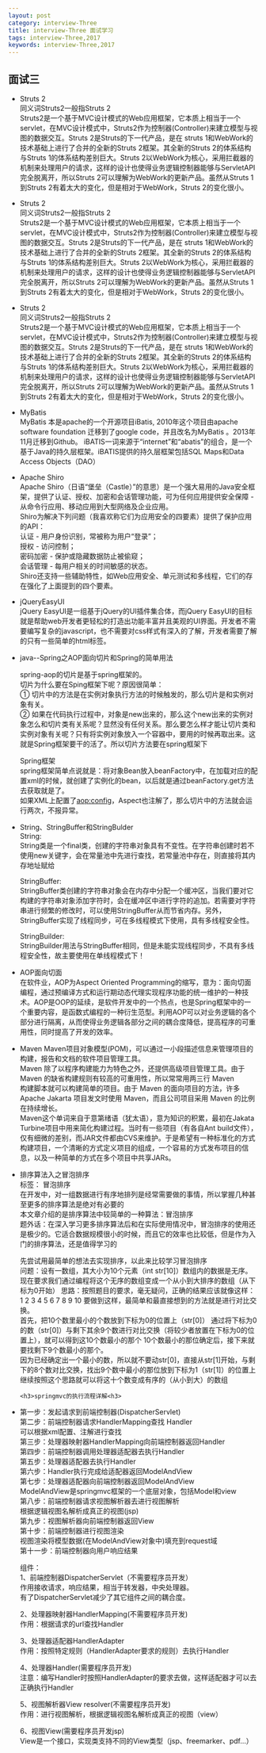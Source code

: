 ```yaml
---
layout: post
category: interview-Three 
title: interview-Three 面试学习 
tags: interview-Three,2017
keywords: interview-Three,2017
---
```

<h2>面试三</h2>

<ul>

<li><p>
	Struts 2<br/>
同义词Struts2一般指Struts 2<br/>
Struts2是一个基于MVC设计模式的Web应用框架，它本质上相当于一个servlet，在MVC设计模式中，Struts2作为控制器(Controller)来建立模型与视图的数据交互。Struts 2是Struts的下一代产品，是在 struts 1和WebWork的技术基础上进行了合并的全新的Struts 2框架。其全新的Struts 2的体系结构与Struts 1的体系结构差别巨大。Struts 2以WebWork为核心，采用拦截器的机制来处理用户的请求，这样的设计也使得业务逻辑控制器能够与ServletAPI完全脱离开，所以Struts 2可以理解为WebWork的更新产品。虽然从Struts 1到Struts 2有着太大的变化，但是相对于WebWork，Struts 2的变化很小。
</p></li>

<li><p>
	Struts 2<br/>
同义词Struts2一般指Struts 2<br/>
Struts2是一个基于MVC设计模式的Web应用框架，它本质上相当于一个servlet，在MVC设计模式中，Struts2作为控制器(Controller)来建立模型与视图的数据交互。Struts 2是Struts的下一代产品，是在 struts 1和WebWork的技术基础上进行了合并的全新的Struts 2框架。其全新的Struts 2的体系结构与Struts 1的体系结构差别巨大。Struts 2以WebWork为核心，采用拦截器的机制来处理用户的请求，这样的设计也使得业务逻辑控制器能够与ServletAPI完全脱离开，所以Struts 2可以理解为WebWork的更新产品。虽然从Struts 1到Struts 2有着太大的变化，但是相对于WebWork，Struts 2的变化很小。
</p></li>

<li><p>
	Struts 2<br/>
同义词Struts2一般指Struts 2<br/>
Struts2是一个基于MVC设计模式的Web应用框架，它本质上相当于一个servlet，在MVC设计模式中，Struts2作为控制器(Controller)来建立模型与视图的数据交互。Struts 2是Struts的下一代产品，是在 struts 1和WebWork的技术基础上进行了合并的全新的Struts 2框架。其全新的Struts 2的体系结构与Struts 1的体系结构差别巨大。Struts 2以WebWork为核心，采用拦截器的机制来处理用户的请求，这样的设计也使得业务逻辑控制器能够与ServletAPI完全脱离开，所以Struts 2可以理解为WebWork的更新产品。虽然从Struts 1到Struts 2有着太大的变化，但是相对于WebWork，Struts 2的变化很小。
</p></li>

<li><p>
	MyBatis<br/>
MyBatis 本是apache的一个开源项目iBatis, 2010年这个项目由apache software foundation 迁移到了google code，并且改名为MyBatis 。2013年11月迁移到Github。
iBATIS一词来源于“internet”和“abatis”的组合，是一个基于Java的持久层框架。iBATIS提供的持久层框架包括SQL Maps和Data Access Objects（DAO） 
</p></li>

<li><p>
	 Apache Shiro<br/>
Apache Shiro（日语“堡垒（Castle）”的意思）是一个强大易用的Java安全框架，提供了认证、授权、加密和会话管理功能，可为任何应用提供安全保障 - 从命令行应用、移动应用到大型网络及企业应用。<br/>
Shiro为解决下列问题（我喜欢称它们为应用安全的四要素）提供了保护应用的API：<br/>
认证 - 用户身份识别，常被称为用户“登录”；<br/>
授权 - 访问控制；<br/>
密码加密 - 保护或隐藏数据防止被偷窥；<br/>
会话管理 - 每用户相关的时间敏感的状态。<br/>
Shiro还支持一些辅助特性，如Web应用安全、单元测试和多线程，它们的存在强化了上面提到的四个要素。
</p></li>

<li><p>
	jQueryEasyUI<br/>
jQuery EasyUI是一组基于jQuery的UI插件集合体，而jQuery EasyUI的目标就是帮助web开发者更轻松的打造出功能丰富并且美观的UI界面。开发者不需要编写复杂的javascript，也不需要对css样式有深入的了解，开发者需要了解的只有一些简单的html标签。

</p></li>

<li><p>
	java--Spring之AOP面向切片和Spring的简单用法<br/>

spring-aop的切片是基于spring框架的。<br/>
切片为什么要在Sping框架下呢？原因很简单：<br/>
① 切片中的方法是在实例对象执行方法的时候触发的，那么切片是和实例对象有关。<br/>
② 如果在代码执行过程中，对象是new出来的，那么这个new出来的实例对象怎么和切片类有关系呢？显然没有任何关系。那么要怎么样才能让切片类和实例对象有关呢？只有将实例对象放入一个容器中，要用的时候再取出来。这就是Spring框架要干的活了。所以切片方法要在spring框架下

Spring框架<br/>
spring框架简单点说就是：将对象Bean放入beanFactory中，在加载对应的配置xml的时候，就创建了实例化的bean，以后就是通过beanFactory.get方法去获取就是了。<br/>
如果XML上配置了<aop:config>，Aspect也注解了，那么切片中的方法就会运行两次，不报异常。

</p></li>

<li><p>
String、StringBuffer和StringBulder<br/>
String:<br/>
        String类是一个final类，创建的字符串对象具有不变性。在字符串创建时若不使用new关键字，会在常量池中先进行查找，若常量池中存在，则直接将其内存地址赋给<br/>

StringBuffer:<br/>
         StringBuffer类创建的字符串对象会在内存中分配一个缓冲区，当我们要对它构建的字符串对象添加字符时，会在缓冲区中进行字符的追加。若需要对字符串进行频繁的修改时，可以使用StringBuffer从而节省内存。另外，StringBuffer实现了线程同步，可在多线程模式下使用，具有多线程安全性。<br/>

StringBuilder:<br/>
          StringBuilder用法与StringBuffer相同，但是未能实现线程同步，不具有多线程安全性，故主要使用在单线程模式下！
</p></li>

<li><p>
	AOP面向切面<br/>
在软件业，AOP为Aspect Oriented Programming的缩写，意为：面向切面编程，通过预编译方式和运行期动态代理实现程序功能的统一维护的一种技术。AOP是OOP的延续，是软件开发中的一个热点，也是Spring框架中的一个重要内容，是函数式编程的一种衍生范型。利用AOP可以对业务逻辑的各个部分进行隔离，从而使得业务逻辑各部分之间的耦合度降低，提高程序的可重用性，同时提高了开发的效率。 
</p></li>

<li><p>
	Maven
Maven项目对象模型(POM)，可以通过一小段描述信息来管理项目的构建，报告和文档的软件项目管理工具。<br/>
Maven 除了以程序构建能力为特色之外，还提供高级项目管理工具。由于 Maven 的缺省构建规则有较高的可重用性，所以常常用两三行 Maven <br/>构建脚本就可以构建简单的项目。由于 Maven 的面向项目的方法，许多 Apache Jakarta 项目发文时使用 Maven，而且公司项目采用 Maven 的比例在持续增长。<br/>
Maven这个单词来自于意第绪语（犹太语），意为知识的积累，最初在Jakata Turbine项目中用来简化构建过程。当时有一些项目（有各自Ant build文件），仅有细微的差别，而JAR文件都由CVS来维护。于是希望有一种标准化的方式构建项目，一个清晰的方式定义项目的组成，一个容易的方式发布项目的信息，以及一种简单的方式在多个项目中共享JARs。
</p></li>

<li><p>
	排序算法入之冒泡排序<br/>
标签： 冒泡排序<br/>
在开发中，对一组数据进行有序地排列是经常需要做的事情，所以掌握几种甚至更多的排序算法是绝对有必要的<br/>
本文章介绍的是排序算法中较简单的一种算法：冒泡排序<br/>
题外话：在深入学习更多排序算法后和在实际使用情况中，冒泡排序的使用还是极少的。它适合数据规模很小的时候，而且它的效率也比较低，但是作为入门的排序算法，还是值得学习的<br/>

先尝试用最简单的想法去实现排序，以此来比较学习冒泡排序<br/>
问题：设有一数组，其大小为10个元素（int   str[10]）数组内的数据是无序。现在要求我们通过编程将这个无序的数组变成一个从小到大排序的数组（从下标为0开始）
思路：按照题目的要求，毫无疑问，正确的结果应该就像这样： 1 2 3 4 5 6 7 8 9 10   要做到这样，最简单和最直接想到的方法就是进行对比交换。<br/>
首先，把10个数里最小的个数放到下标为0的位置上（str[0]）
通过将下标为0的数（str[0]）与剩下其余9个数进行对比交换（将较少者放置在下标为0的位置上），就可以得到这10个数最小的那个
10个数最小的那位确定后，接下来就要找剩下9个数最小的那个。<br/>
因为已经确定出一个最小的数，所以就不要动str[0]，直接从str[1]开始，与剩下的8个数对比交换，找出9个数中最小的那位放到下标为1（str[1]）的位置上
继续按照这个思路就可以将这十个数变成有序的（从小到大）的数组
</p></li>



</ui>


	<h3>springmvc的执行流程详解<h3>
<ui>
<li><p>
第一步：发起请求到前端控制器(DispatcherServlet)<br/>
第二步：前端控制器请求HandlerMapping查找 Handler<br/>
         可以根据xml配置、注解进行查找<br/>
第三步：处理器映射器HandlerMapping向前端控制器返回Handler<br/>
第四步：前端控制器调用处理器适配器去执行Handler<br/>
第五步：处理器适配器去执行Handler<br/>
第六步：Handler执行完成给适配器返回ModelAndView<br/>
第七步：处理器适配器向前端控制器返回ModelAndView<br/>
         ModelAndView是springmvc框架的一个底层对象，包括Model和view<br/>
第八步：前端控制器请求视图解析器去进行视图解析<br/>
         根据逻辑视图名解析成真正的视图(jsp)<br/>
第九步：视图解析器向前端控制器返回View<br/>
第十步：前端控制器进行视图渲染<br/>
         视图渲染将模型数据(在ModelAndView对象中)填充到request域<br/>
第十一步：前端控制器向用户响应结果<br/>
 
 
组件：<br/>
1、前端控制器DispatcherServlet（不需要程序员开发）<br/>
作用接收请求，响应结果，相当于转发器，中央处理器。<br/>
有了DispatcherServlet减少了其它组件之间的耦合度。<br/>
 
2、处理器映射器HandlerMapping(不需要程序员开发)<br/>
作用：根据请求的url查找Handler<br/>
 
 
3、处理器适配器HandlerAdapter<br/>
作用：按照特定规则（HandlerAdapter要求的规则）去执行Handler<br/>
 
4、处理器Handler(需要程序员开发)<br/>
注意：编写Handler时按照HandlerAdapter的要求去做，这样适配器才可以去正确执行Handler<br/>
 
5、视图解析器View resolver(不需要程序员开发)<br/>
作用：进行视图解析，根据逻辑视图名解析成真正的视图（view）<br/>
 
6、视图View(需要程序员开发jsp)<br/>
View是一个接口，实现类支持不同的View类型（jsp、freemarker、pdf...）
</p></li>
 </ui>